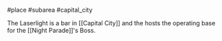 #place #subarea #capital_city

The Laserlight is a bar in [[Capital City]] and the hosts the operating base for the [[Night Parade]]'s Boss.